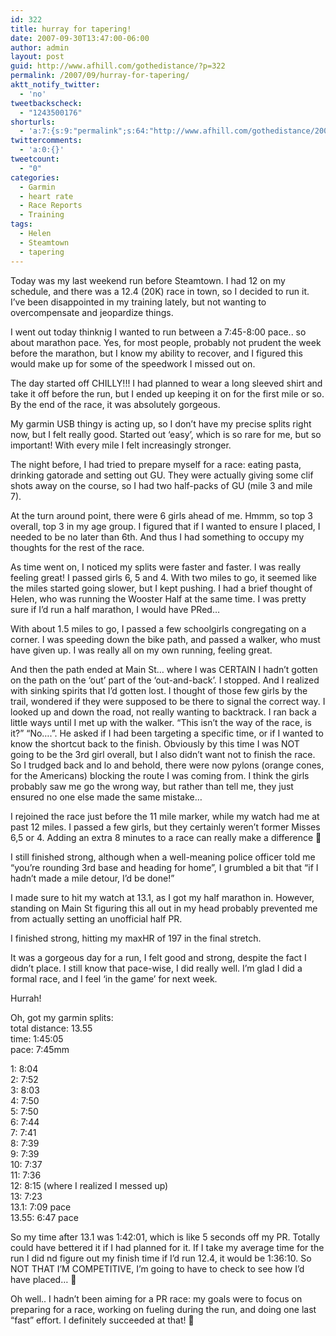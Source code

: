 ```yaml
---
id: 322
title: hurray for tapering!
date: 2007-09-30T13:47:00-06:00
author: admin
layout: post
guid: http://www.afhill.com/gothedistance/?p=322
permalink: /2007/09/hurray-for-tapering/
aktt_notify_twitter:
  - 'no'
tweetbackscheck:
  - "1243500176"
shorturls:
  - 'a:7:{s:9:"permalink";s:64:"http://www.afhill.com/gothedistance/2007/09/hurray-for-tapering/";s:7:"tinyurl";s:25:"http://tinyurl.com/qhkzh2";s:4:"isgd";s:17:"http://is.gd/D9bi";s:5:"bitly";s:19:"http://bit.ly/WueBq";s:5:"snipr";s:22:"http://snipr.com/iq56f";s:5:"snurl";s:22:"http://snurl.com/iq56f";s:7:"snipurl";s:24:"http://snipurl.com/iq56f";}'
twittercomments:
  - 'a:0:{}'
tweetcount:
  - "0"
categories:
  - Garmin
  - heart rate
  - Race Reports
  - Training
tags:
  - Helen
  - Steamtown
  - tapering
---
```

Today was my last weekend run before Steamtown. I had 12 on my schedule, and there was a 12.4 (20K) race in town, so I decided to run it. I&#8217;ve been disappointed in my training lately, but not wanting to overcompensate and jeopardize things. 

I went out today thinknig I wanted to run between a 7:45-8:00 pace.. so about marathon pace. Yes, for most people, probably not prudent the week before the marathon, but I know my ability to recover, and I figured this would make up for some of the speedwork I missed out on.

The day started off CHILLY!!! I had planned to wear a long sleeved shirt and take it off before the run, but I ended up keeping it on for the first mile or so. By the end of the race, it was absolutely gorgeous.

My garmin USB thingy is acting up, so I don&#8217;t have my precise splits right now, but I felt really good. Started out &#8216;easy&#8217;, which is so rare for me, but so important! With every mile I felt increasingly stronger. 

The night before, I had tried to prepare myself for a race: eating pasta, drinking gatorade and setting out GU. They were actually giving some clif shots away on the course, so I had two half-packs of GU (mile 3 and mile 7). 

At the turn around point, there were 6 girls ahead of me. Hmmm, so top 3 overall, top 3 in my age group. I figured that if I wanted to ensure I placed, I needed to be no later than 6th. And thus I had something to occupy my thoughts for the rest of the race.

As time went on, I noticed my splits were faster and faster. I was really feeling great! I passed girls 6, 5 and 4. With two miles to go, it seemed like the miles started going slower, but I kept pushing. I had a brief thought of Helen, who was running the Wooster Half at the same time. I was pretty sure if I&#8217;d run a half marathon, I would have PRed&#8230;

With about 1.5 miles to go, I passed a few schoolgirls congregating on a corner. I was speeding down the bike path, and passed a walker, who must have given up. I was really all on my own running, feeling great. 

And then the path ended at Main St&#8230; where I was CERTAIN I hadn&#8217;t gotten on the path on the &#8216;out&#8217; part of the &#8216;out-and-back&#8217;. I stopped. And I realized with sinking spirits that I&#8217;d gotten lost. I thought of those few girls by the trail, wondered if they were supposed to be there to signal the correct way. I looked up and down the road, not really wanting to backtrack. I ran back a little ways until I met up with the walker. &#8220;This isn&#8217;t the way of the race, is it?&#8221; &#8220;No&#8230;.&#8221;. He asked if I had been targeting a specific time, or if I wanted to know the shortcut back to the finish. Obviously by this time I was NOT going to be the 3rd girl overall, but I also didn&#8217;t want not to finish the race. So I trudged back and lo and behold, there were now pylons (orange cones, for the Americans) blocking the route I was coming from. I think the girls probably saw me go the wrong way, but rather than tell me, they just ensured no one else made the same mistake&#8230;

I rejoined the race just before the 11 mile marker, while my watch had me at past 12 miles. I passed a few girls, but they certainly weren&#8217;t former Misses 6,5 or 4. Adding an extra 8 minutes to a race can really make a difference 🙁

I still finished strong, although when a well-meaning police officer told me &#8220;you&#8217;re rounding 3rd base and heading for home&#8221;, I grumbled a bit that &#8220;if I hadn&#8217;t made a mile detour, I&#8217;d be done!&#8221;

I made sure to hit my watch at 13.1, as I got my half marathon in. However, standing on Main St figuring this all out in my head probably prevented me from actually setting an unofficial half PR.

I finished strong, hitting my maxHR of 197 in the final stretch. 

It was a gorgeous day for a run, I felt good and strong, despite the fact I didn&#8217;t place. I still know that pace-wise, I did really well. I&#8217;m glad I did a formal race, and I feel &#8216;in the game&#8217; for next week. 

Hurrah!

Oh, got my garmin splits:  
total distance: 13.55  
time: 1:45:05  
pace: 7:45mm

1: 8:04  
2: 7:52  
3: 8:03  
4: 7:50  
5: 7:50  
6: 7:44  
7: 7:41  
8: 7:39  
9: 7:39  
10: 7:37  
11: 7:36  
12: 8:15 (where I realized I messed up)  
13: 7:23  
13.1: 7:09 pace  
13.55: 6:47 pace

So my time after 13.1 was 1:42:01, which is like 5 seconds off my PR. Totally could have bettered it if I had planned for it. If I take my average time for the run I did nd figure out my finish time if I&#8217;d run 12.4, it would be 1:36:10. So NOT THAT I&#8217;M COMPETITIVE, I&#8217;m going to have to check to see how I&#8217;d have placed&#8230; 🙂

Oh well.. I hadn&#8217;t been aiming for a PR race: my goals were to focus on preparing for a race, working on fueling during the run, and doing one last &#8220;fast&#8221; effort. I definitely succeeded at that! 🙂